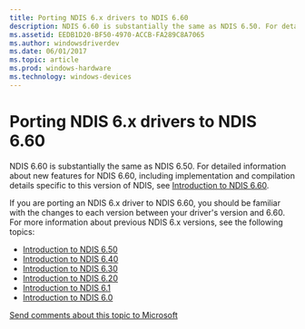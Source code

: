```yaml
---
title: Porting NDIS 6.x drivers to NDIS 6.60
description: NDIS 6.60 is substantially the same as NDIS 6.50. For detailed information about new features for NDIS 6.60, see Introduction to NDIS 6.60.
ms.assetid: EEDB1D20-BF50-4970-ACCB-FA289C8A7065
ms.author: windowsdriverdev
ms.date: 06/01/2017
ms.topic: article
ms.prod: windows-hardware
ms.technology: windows-devices
---
```


# Porting NDIS 6.x drivers to NDIS 6.60

NDIS 6.60 is substantially the same as NDIS 6.50. For detailed information about new features for NDIS 6.60, including implementation and compilation details specific to this version of NDIS, see [Introduction to NDIS 6.60](introduction-to-ndis-6-60.md).

If you are porting an NDIS 6.x driver to NDIS 6.60, you should be familiar with the changes to each version between your driver's version and 6.60. For more information about previous NDIS 6.x versions, see the following topics:

- [Introduction to NDIS 6.50](introduction-to-ndis-6-50.md)
- [Introduction to NDIS 6.40](introduction-to-ndis-6-40.md)
- [Introduction to NDIS 6.30](introduction-to-ndis-6-30.md)
- [Introduction to NDIS 6.20](introduction-to-ndis-6-20.md)
- [Introduction to NDIS 6.1](introduction-to-ndis-6-1.md)
- [Introduction to NDIS 6.0](introduction-to-ndis-6-0.md)

[Send comments about this topic to Microsoft](mailto:wsddocfb@microsoft.com?subject=Documentation%20feedback%20%5Bp_mb\p_mb%5D:%20Planning%20your%20APN%20database%20submission%20%20RELEASE:%20%281/18/2017%29&body=%0A%0APRIVACY%20STATEMENT%0A%0AWe%20use%20your%20feedback%20to%20improve%20the%20documentation.%20We%20don't%20use%20your%20email%20address%20for%20any%20other%20purpose,%20and%20we'll%20remove%20your%20email%20address%20from%20our%20system%20after%20the%20issue%20that%20you're%20reporting%20is%20fixed.%20While%20we're%20working%20to%20fix%20this%20issue,%20we%20might%20send%20you%20an%20email%20message%20to%20ask%20for%20more%20info.%20Later,%20we%20might%20also%20send%20you%20an%20email%20message%20to%20let%20you%20know%20that%20we've%20addressed%20your%20feedback.%0A%0AFor%20more%20info%20about%20Microsoft's%20privacy%20policy,%20see%20http://privacy.microsoft.com/default.aspx. "Send comments about this topic to Microsoft")